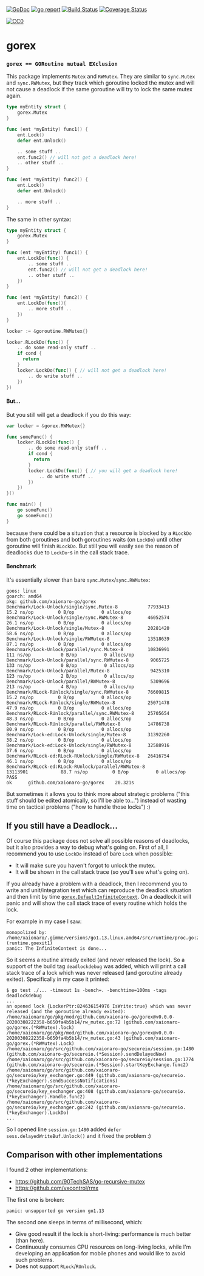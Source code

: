 [![GoDoc](https://godoc.org/github.com/xaionaro-go/gorex?status.svg)](https://pkg.go.dev/github.com/xaionaro-go/gorex?tab=doc)
[![go report](https://goreportcard.com/badge/github.com/xaionaro-go/gorex)](https://goreportcard.com/report/github.com/xaionaro-go/gorex)
[![Build Status](https://travis-ci.org/xaionaro-go/gorex.svg?branch=master)](https://travis-ci.org/xaionaro-go/gorex)
[![Coverage Status](https://coveralls.io/repos/github/xaionaro-go/gorex/badge.svg?branch=master)](https://coveralls.io/github/xaionaro-go/gorex?branch=master)
<p xmlns:dct="http://purl.org/dc/terms/" xmlns:vcard="http://www.w3.org/2001/vcard-rdf/3.0#">
  <a rel="license"
     href="http://creativecommons.org/publicdomain/zero/1.0/">
    <img src="http://i.creativecommons.org/p/zero/1.0/88x31.png" style="border-style: none;" alt="CC0" />
  </a>
</p>

# gorex

### `gorex == GORoutine mutual EXclusion`

This package implements `Mutex` and `RWMutex`. They are similar to `sync.Mutex` and `sync.RWMutex`, but
they track which goroutine locked the mutex and will not cause a deadlock if
the same goroutine will try to lock the same mutex again.

```go
type myEntity struct {
    gorex.Mutex
}

func (ent *myEntity) func1() {
    ent.Lock()
    defer ent.Unlock()

    .. some stuff ..
    ent.func2() // will not get a deadlock here!
    .. other stuff ..
}

func (ent *myEntity) func2() {
    ent.Lock()
    defer ent.Unlock()

    .. more stuff ..
}
```

The same in other syntax:
```go
type myEntity struct {
    gorex.Mutex
}

func (ent *myEntity) func1() {
    ent.LockDo(func() {
        .. some stuff ..
        ent.func2() // will not get a deadlock here!
        .. other stuff ..
    })
}

func (ent *myEntity) func2() {
    ent.LockDo(func(){
        .. more stuff ..
    })
}
```

```go
locker := &goroutine.RWMutex{}

locker.RLockDo(func() {
    .. do some read-only stuff ..
    if cond {
      return
    }
    locker.LockDo(func() { // will not get a deadlock here!
        .. do write stuff ..
    })
})
```

#### But...

But you still will get a deadlock if you do this way:
```go
var locker = &gorex.RWMutex{}

func someFunc() {
    locker.RLockDo(func() {
        .. do some read-only stuff ..
        if cond {
          return
        }
        locker.LockDo(func() { // you will get a deadlock here!
            .. do write stuff ..
        })
    })
}()

func main() {
    go someFunc()
    go someFunc()
}
```
because there could be a situation that a resource is blocked by a `RLockDo` from
both goroutines and both goroutines waits (on `LockDo`) until other goroutine
will finish `RLockDo`. But still you will easily see the reason of deadlocks due
to `LockDo`-s in the call stack trace.

#### Benchmark

It's essentially slower than bare `sync.Mutex`/`sync.RWMutex`:

```
goos: linux
goarch: amd64
pkg: github.com/xaionaro-go/gorex
Benchmark/Lock-Unlock/single/sync.Mutex-8         	77933413	        15.2 ns/op	       0 B/op	       0 allocs/op
Benchmark/Lock-Unlock/single/sync.RWMutex-8       	46052574	        26.1 ns/op	       0 B/op	       0 allocs/op
Benchmark/Lock-Unlock/single/Mutex-8              	20281420	        58.6 ns/op	       0 B/op	       0 allocs/op
Benchmark/Lock-Unlock/single/RWMutex-8            	13518639	        87.1 ns/op	       0 B/op	       0 allocs/op
Benchmark/Lock-Unlock/parallel/sync.Mutex-8       	10836991	       111 ns/op	       0 B/op	       0 allocs/op
Benchmark/Lock-Unlock/parallel/sync.RWMutex-8     	 9065725	       133 ns/op	       0 B/op	       0 allocs/op
Benchmark/Lock-Unlock/parallel/Mutex-8            	 9425310	       123 ns/op	       2 B/op	       0 allocs/op
Benchmark/Lock-Unlock/parallel/RWMutex-8          	 5309696	       213 ns/op	       4 B/op	       0 allocs/op
Benchmark/RLock-RUnlock/single/sync.RWMutex-8     	76609815	        15.2 ns/op	       0 B/op	       0 allocs/op
Benchmark/RLock-RUnlock/single/RWMutex-8          	25071478	        47.9 ns/op	       0 B/op	       0 allocs/op
Benchmark/RLock-RUnlock/parallel/sync.RWMutex-8   	25705654	        48.3 ns/op	       0 B/op	       0 allocs/op
Benchmark/RLock-RUnlock/parallel/RWMutex-8        	14786738	        80.9 ns/op	       0 B/op	       0 allocs/op
Benchmark/Lock-ed:Lock-Unlock/single/Mutex-8      	31392260	        38.2 ns/op	       0 B/op	       0 allocs/op
Benchmark/Lock-ed:Lock-Unlock/single/RWMutex-8    	32588916	        37.6 ns/op	       0 B/op	       0 allocs/op
Benchmark/RLock-ed:RLock-RUnlock/single/RWMutex-8 	26416754	        46.1 ns/op	       0 B/op	       0 allocs/op
Benchmark/RLock-ed:RLock-RUnlock/parallel/RWMutex-8         	13113901	        88.7 ns/op	       0 B/op	       0 allocs/op
PASS
ok  	github.com/xaionaro-go/gorex	20.321s
```

But sometimes it allows you to think more about strategic problems
("this stuff should be edited atomically, so I'll be able to...")
instead of wasting time on tactical problems ("how to handle those locks") :)

## If you still have a Deadlock...

Of course this package does not solve all possible reasons of deadlocks,
but it also provides a way to debug what's going on. First of all,
I recommend you to use `LockDo` instead of bare `Lock` when possible:
* It will make sure you haven't forgot to unlock the mutex.
* It will be shown in the call stack trace (so you'll see what's going on).

If you already have a problem with a deadlock, then I recommend you to write
and unit/integration test which can reproduce the deadlock situation and then
limit by time [`gorex.DefaultInfiniteContext`](https://pkg.go.dev/github.com/xaionaro-go/gorex?tab=doc#pkg-variables).
On a deadlock it will panic and will show the call stack trace of every routine
which holds the lock.

For example in my case I saw:
```
monopolized by:
/home/xaionaro/.gimme/versions/go1.13.linux.amd64/src/runtime/proc.go:2664 (runtime.goexit1)
panic: The InfiniteContext is done...
```
So it seems a routine already exited (and never released the lock). So a support
of the build tag `deadlockdebug` was added, which will print a call
stack trace of a lock which was never released (and goroutine already exited). Specifically
in my case it printed:
```
$ go test ./... -timeout 1s -bench=. -benchtime=100ms -tags deadlockdebug
...
an opened lock {LockerPtr:824636154976 IsWrite:true} which was never released (and the goroutine already exited):
/home/xaionaro/go/pkg/mod/github.com/xaionaro-go/gorex@v0.0.0-20200308222358-b650fa4b5b14/rw_mutex.go:72 (github.com/xaionaro-go/gorex.(*RWMutex).lock)
/home/xaionaro/go/pkg/mod/github.com/xaionaro-go/gorex@v0.0.0-20200308222358-b650fa4b5b14/rw_mutex.go:43 (github.com/xaionaro-go/gorex.(*RWMutex).Lock)
/home/xaionaro/go/src/github.com/xaionaro-go/secureio/session.go:1480 (github.com/xaionaro-go/secureio.(*Session).sendDelayedNow)
/home/xaionaro/go/src/github.com/xaionaro-go/secureio/session.go:1774 (github.com/xaionaro-go/secureio.(*Session).startKeyExchange.func2)
/home/xaionaro/go/src/github.com/xaionaro-go/secureio/key_exchanger.go:449 (github.com/xaionaro-go/secureio.(*keyExchanger).sendSuccessNotifications)
/home/xaionaro/go/src/github.com/xaionaro-go/secureio/key_exchanger.go:408 (github.com/xaionaro-go/secureio.(*keyExchanger).Handle.func2)
/home/xaionaro/go/src/github.com/xaionaro-go/secureio/key_exchanger.go:242 (github.com/xaionaro-go/secureio.(*keyExchanger).LockDo)
...
```
So I opened line `session.go:1480` added `defer sess.delayedWriteBuf.Unlock()` and it fixed the problem :)

## Comparison with other implementations

I found 2 other implementations:
* https://github.com/90TechSAS/go-recursive-mutex
* https://github.com/vxcontrol/rmx

The first one is broken:
```
panic: unsupported go version go1.13
```

The second one sleeps in terms of millisecond, which:
* Give good result if the lock is short-living: performance is much better (than here).
* Continuously consumes CPU resources on long-living locks, while I'm developing an application for mobile phones and would like to avoid such problems.
* Does not support `RLock`/`RUnlock`.
